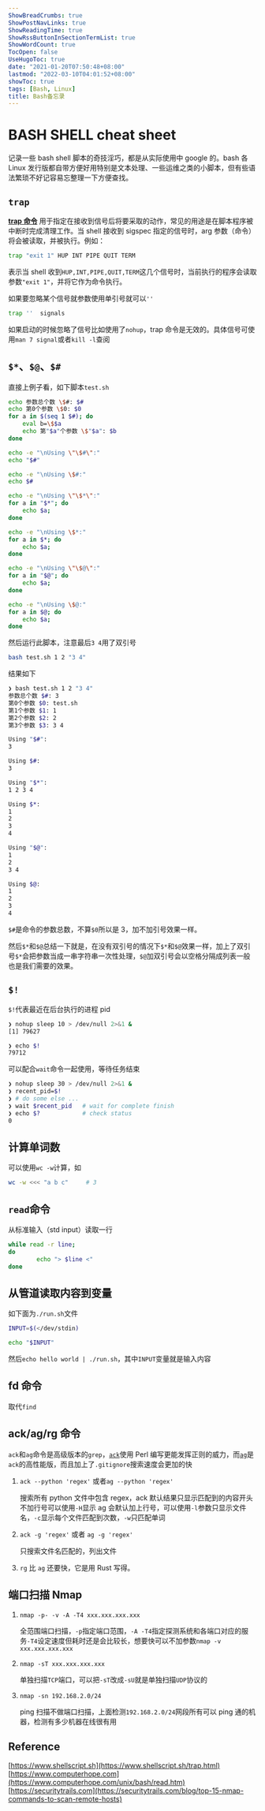 ```yaml
---
ShowBreadCrumbs: true
ShowPostNavLinks: true
ShowReadingTime: true
ShowRssButtonInSectionTermList: true
ShowWordCount: true
TocOpen: false
UseHugoToc: true
date: "2021-01-20T07:50:48+08:00"
lastmod: "2022-03-10T04:01:52+08:00"
showToc: true
tags: [Bash, Linux]
title: Bash备忘录
---
```


# BASH SHELL cheat sheet

记录一些 bash shell 脚本的奇技淫巧，都是从实际使用中 google 的。bash 各 Linux 发行版都自带方便好用特别是文本处理、一些运维之类的小脚本，但有些语法繁琐不好记容易忘整理一下方便查找。

## `trap`

**[trap 命令](http://tldp.org/LDP/Bash-Beginners-Guide/html/sect_12_02.html)** 用于指定在接收到信号后将要采取的动作，常见的用途是在脚本程序被中断时完成清理工作。当 shell 接收到 sigspec 指定的信号时，arg 参数（命令）将会被读取，并被执行。例如：

```bash
trap "exit 1" HUP INT PIPE QUIT TERM
```

表示当 shell 收到`HUP,INT,PIPE,QUIT,TERM`这几个信号时，当前执行的程序会读取参数`"exit 1"`，并将它作为命令执行。

如果要忽略某个信号就参数使用单引号就可以`''`

```bash
trap ''  signals
```

如果启动的时候忽略了信号比如使用了`nohup`，trap 命令是无效的。具体信号可使用`man 7 signal`或者`kill -l`查阅

## `$*`、`$@`、`$#`

直接上例子看，如下脚本`test.sh`

```bash
echo 参数总个数 \$#: $#
echo 第0个参数 \$0: $0
for a in $(seq 1 $#); do
    eval b=\$$a
    echo 第"$a"个参数 \$"$a": $b
done

echo -e "\nUsing \"\$#\":"
echo "$#"

echo -e "\nUsing \$#:"
echo $#

echo -e "\nUsing \"\$*\":"
for a in "$*"; do
    echo $a;
done

echo -e "\nUsing \$*:"
for a in $*; do
    echo $a;
done

echo -e "\nUsing \"\$@\":"
for a in "$@"; do
    echo $a;
done

echo -e "\nUsing \$@:"
for a in $@; do
    echo $a;
done
```

然后运行此脚本，注意最后`3 4`用了双引号

```bash
bash test.sh 1 2 "3 4"
```

结果如下

```bash
❯ bash test.sh 1 2 "3 4"
参数总个数 $#: 3
第0个参数 $0: test.sh
第1个参数 $1: 1
第2个参数 $2: 2
第3个参数 $3: 3 4

Using "$#":
3

Using $#:
3

Using "$*":
1 2 3 4

Using $*:
1
2
3
4

Using "$@":
1
2
3 4

Using $@:
1
2
3
4
```

`$#`是命令的参数总数，不算`$0`所以是 3，加不加引号效果一样。

然后`$*`和`$@`总结一下就是，在没有双引号的情况下`$*`和`$@`效果一样，加上了双引号`$*`会把参数当成一串字符串一次性处理，`$@`加双引号会以空格分隔成列表一般也是我们需要的效果。

## `$!`

`$!`代表最近在后台执行的进程 pid

```bash
❯ nohup sleep 10 > /dev/null 2>&1 &
[1] 79627

❯ echo $!
79712
```

可以配合`wait`命令一起使用，等待任务结束

```bash
❯ nohup sleep 30 > /dev/null 2>&1 &
❯ recent_pid=$!
❯ # do some else ...
❯ wait $recent_pid   # wait for complete finish
❯ echo $?            # check status
0
```

## 计算单词数

可以使用`wc -w`计算，如

```bash
wc -w <<< "a b c"     # 3
```

## `read`命令

从标准输入（std input）读取一行

```bash
while read -r line;
do
        echo "> $line <"
done
```

## 从管道读取内容到变量

如下面为`./run.sh`文件

```bash
INPUT=$(</dev/stdin)

echo "$INPUT"
```

然后`echo hello world | ./run.sh`，其中`INPUT`变量就是输入内容

## fd 命令

取代`find`

## ack/ag/rg 命令

`ack`和`ag`命令是高级版本的`grep`，[`ack`](https://github.com/samaaron/ack)使用 Perl 编写更能发挥正则的威力，而[`ag`](https://github.com/ggreer/the_silver_searcher)是`ack`的高性能版，而且加上了`.gitignore`搜索速度会更加的快

1. `ack --python 'regex'` 或者`ag --python 'regex'`

   搜索所有 python 文件中包含 regex，ack 默认结果只显示匹配到的内容开头不加行号可以使用`-H`显示 ag 会默认加上行号，可以使用`-l`参数只显示文件名，`-c`显示每个文件匹配到次数，`-w`只匹配单词

2. `ack -g 'regex'` 或者 `ag -g 'regex'`

   只搜索文件名匹配的，列出文件

3. `rg` 比 `ag` 还要快，它是用 Rust 写得。

## 端口扫描 Nmap

1. `nmap -p- -v -A -T4 xxx.xxx.xxx.xxx`

   全范围端口扫描，`-p`指定端口范围，`-A -T4`指定探测系统和各端口对应的服务`-T4`设定速度但耗时还是会比较长，想要快可以不加参数`nmap -v xxx.xxx.xxx.xxx`

2. `nmap -sT xxx.xxx.xxx.xxx`

   单独扫描`TCP`端口，可以把`-sT`改成`-sU`就是单独扫描`UDP`协议的

3. `nmap -sn 192.168.2.0/24`

   ping 扫描不做端口扫描，上面检测`192.168.2.0/24`网段所有可以 ping 通的机器，检测有多少机器在线很有用

## Reference

[https://www.shellscript.sh](https://www.shellscript.sh/trap.html)
[https://www.computerhope.com](https://www.computerhope.com/unix/bash/read.htm)
[https://securitytrails.com](https://securitytrails.com/blog/top-15-nmap-commands-to-scan-remote-hosts)
